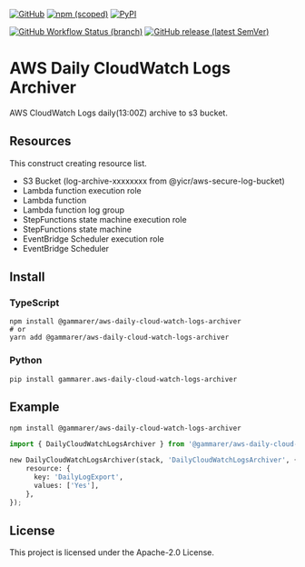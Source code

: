 [![GitHub](https://img.shields.io/github/license/yicr/aws-daily-cloud-watch-logs-archiver?style=flat-square)](https://github.com/yicr/aws-daily-cloud-watch-logs-archiver/blob/main/LICENSE)
[![npm (scoped)](https://img.shields.io/npm/v/@gammarer/aws-daily-cloud-watch-logs-archiver?style=flat-square)](https://www.npmjs.com/package/@gammarer/aws-daily-cloud-watch-logs-archiver)
[![PyPI](https://img.shields.io/pypi/v/gammarer.aws-daily-cloud-watch-logs-archiver?style=flat-square)](https://pypi.org/project/gammarer.aws-daily-cloud-watch-logs-archiver/)

<!-- [![Nuget](https://img.shields.io/nuget/v/Gammarer.CDK.AWS.DailyCloudWatchLogsArchiver?style=flat-square)](https://www.nuget.org/packages/Gammarer.CDK.AWS.DailyCloudWatchLogsArchiver/)  --><!-- [![Sonatype Nexus (Releases)](https://img.shields.io/nexus/r/com.gammarer/aws-daily-cloud-watch-logs-archiver?server=https%3A%2F%2Fs01.oss.sonatype.org%2F&style=flat-square)](https://s01.oss.sonatype.org/content/repositories/releases/com/gammarer/aws-daily-cloud-watch-logs-archiver/) -->

[![GitHub Workflow Status (branch)](https://img.shields.io/github/actions/workflow/status/yicr/aws-daily-cloud-watch-logs-archiver/release.yml?branch=main&label=release&style=flat-square)](https://github.com/yicr/aws-daily-cloud-watch-logs-archiver/actions/workflows/release.yml)
[![GitHub release (latest SemVer)](https://img.shields.io/github/v/release/yicr/aws-daily-cloud-watch-logs-archiver?sort=semver&style=flat-square)](https://github.com/yicr/aws-daily-cloud-watch-logs-archiver/releases)

# AWS Daily CloudWatch Logs Archiver

AWS CloudWatch Logs daily(13:00Z) archive to s3 bucket.

## Resources

This construct creating resource list.

* S3 Bucket (log-archive-xxxxxxxx from @yicr/aws-secure-log-bucket)
* Lambda function execution role
* Lambda function
* Lambda function log group
* StepFunctions state machine execution role
* StepFunctions state machine
* EventBridge Scheduler execution role
* EventBridge Scheduler

## Install

### TypeScript

```shell
npm install @gammarer/aws-daily-cloud-watch-logs-archiver
# or
yarn add @gammarer/aws-daily-cloud-watch-logs-archiver
```

### Python

```shell
pip install gammarer.aws-daily-cloud-watch-logs-archiver
```

## Example

```shell
npm install @gammarer/aws-daily-cloud-watch-logs-archiver
```

```python
import { DailyCloudWatchLogsArchiver } from '@gammarer/aws-daily-cloud-watch-logs-archiver';

new DailyCloudWatchLogsArchiver(stack, 'DailyCloudWatchLogsArchiver', {
    resource: {
      key: 'DailyLogExport',
      values: ['Yes'],
    },
});
```

## License

This project is licensed under the Apache-2.0 License.
